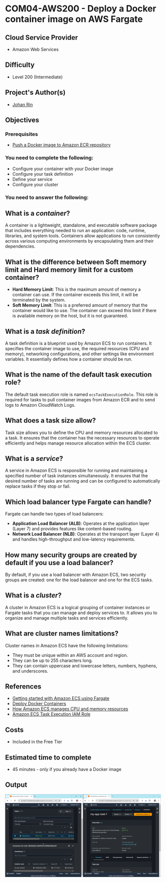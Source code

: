 # COM04-AWS200 - Deploy a Docker container image on AWS Fargate

## Cloud Service Provider

- Amazon Web Services

## Difficulty

- Level 200 (Intermediate)

## Project's Author(s)

- [Johan Rin](https://twitter.com/johanrin)

## Objectives

### Prerequisites

- [Push a Docker image to Amazon ECR repository](https://github.com/shubhammurti/AWS-Projects-Portfolio-pvt/blob/4b08582137ffc44b01226fb4fdaf22d829fffcbc/LEVEL100/4.%20Push%20a%20Docker%20image%20to%20Amazon%20ECR%20repository/COM04-AWS100%20-%20Push%20a%20Docker%20image%20to%20Amazon%20ECR%20repository.md)

### You need to complete the following:

- Configure your container with your Docker image
- Configure your task definition
- Define your service
- Configure your cluster

### You need to answer the following:

## What is a _container_?
A container is a lightweight, standalone, and executable software package that includes everything needed to run an application: code, runtime, libraries, and system tools. Containers allow applications to run consistently across various computing environments by encapsulating them and their dependencies.

## What is the difference between Soft memory limit and Hard memory limit for a custom container?
- **Hard Memory Limit**: This is the maximum amount of memory a container can use. If the container exceeds this limit, it will be terminated by the system.
- **Soft Memory Limit**: This is a preferred amount of memory that the container would like to use. The container can exceed this limit if there is available memory on the host, but it is not guaranteed.

## What is a _task definition_?
A task definition is a blueprint used by Amazon ECS to run containers. It specifies the container image to use, the required resources (CPU and memory), networking configurations, and other settings like environment variables. It essentially defines how a container should be run.

## What is the name of the default task execution role?
The default task execution role is named `ecsTaskExecutionRole`. This role is required for tasks to pull container images from Amazon ECR and to send logs to Amazon CloudWatch Logs.

## What does a task size allow?
Task size allows you to define the CPU and memory resources allocated to a task. It ensures that the container has the necessary resources to operate efficiently and helps manage resource allocation within the ECS cluster.

## What is a _service_?
A service in Amazon ECS is responsible for running and maintaining a specified number of task instances simultaneously. It ensures that the desired number of tasks are running and can be configured to automatically replace tasks if they stop or fail.

## Which load balancer type Fargate can handle?
Fargate can handle two types of load balancers:
- **Application Load Balancer (ALB)**: Operates at the application layer (Layer 7) and provides features like content-based routing.
- **Network Load Balancer (NLB)**: Operates at the transport layer (Layer 4) and handles high-throughput and low-latency requirements.

## How many security groups are created by default if you use a load balancer?
By default, if you use a load balancer with Amazon ECS, two security groups are created: one for the load balancer and one for the ECS tasks.

## What is a _cluster_?
A cluster in Amazon ECS is a logical grouping of container instances or Fargate tasks that you can manage and deploy services to. It allows you to organize and manage multiple tasks and services efficiently.

## What are cluster names limitations?
Cluster names in Amazon ECS have the following limitations:
- They must be unique within an AWS account and region.
- They can be up to 255 characters long.
- They can contain uppercase and lowercase letters, numbers, hyphens, and underscores.



## References

- [Getting started with Amazon ECS using Fargate](https://docs.aws.amazon.com/AmazonECS/latest/developerguide/getting-started-fargate.html)
- [Deploy Docker Containers](https://aws.amazon.com/getting-started/hands-on/deploy-docker-containers/)
- [How Amazon ECS manages CPU and memory resources](https://aws.amazon.com/blogs/containers/how-amazon-ecs-manages-cpu-and-memory-resources/)
- [Amazon ECS Task Execution IAM Role](https://docs.aws.amazon.com/AmazonECS/latest/developerguide/task_execution_IAM_role.html)

## Costs

- Included in the Free Tier

## Estimated time to complete

- 45 minutes - only if you already have a Docker image

## Output
![{EE0846AB-2E76-4374-BE58-6CE15E4501D2}](https://github.com/shubhammurti/AWS-Projects-Portfolio/blob/43b4afbe2b62f412dce12f16861b97f730351392/Level%20200/2.%20Deploy%20a%20Docker%20container%20image%20on%20AWS%20Fargate/Image.png)

